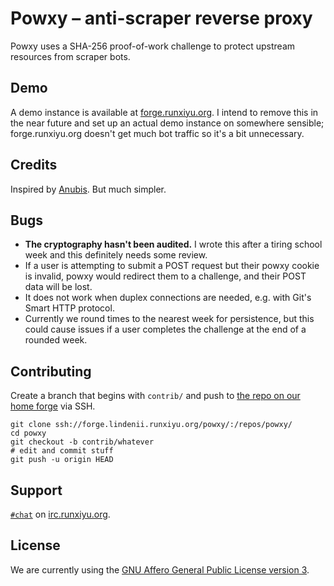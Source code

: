 # Powxy &ndash; anti-scraper reverse proxy

Powxy uses a SHA-256 proof-of-work challenge to protect upstream resources from
scraper bots.

## Demo

A demo instance is available at [forge.runxiyu.org](https://forge.runxiyu.org/).
I intend to remove this in the near future and set up an actual demo instance
on somewhere sensible; forge.runxiyu.org doesn't get much bot traffic so it's
a bit unnecessary.

## Credits

Inspired by [Anubis](https://github.com/TecharoHQ/anubis). But much simpler.

## Bugs

- **The cryptography hasn't been audited.** I wrote this after a tiring school
  week and this definitely needs some review.
- If a user is attempting to submit a POST request but their powxy cookie is
  invalid, powxy would redirect them to a challenge, and their POST data will
  be lost.
- It does not work when duplex connections are needed, e.g. with Git's Smart
  HTTP protocol.
- Currently we round times to the nearest week for persistence, but this could
  cause issues if a user completes the challenge at the end of a rounded week.

## Contributing

Create a branch that begins with `contrib/` and push to
[the repo on our home forge](https://forge.lindenii.runxiyu.org/powxy/:/repos/powxy/)
via SSH.

```
git clone ssh://forge.lindenii.runxiyu.org/powxy/:/repos/powxy/
cd powxy
git checkout -b contrib/whatever
# edit and commit stuff
git push -u origin HEAD
```

## Support

[`#chat`](https://webirc.runxiyu.org/kiwiirc/#chat)
on
[irc.runxiyu.org](https://irc.runxiyu.org/).

## License

We are currently using the
[GNU Affero General Public License version 3](https://www.gnu.org/licenses/agpl-3.0.html).
